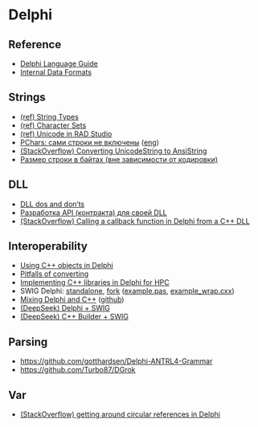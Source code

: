 # Delphi

## Reference
* [Delphi Language Guide](https://docwiki.embarcadero.com/RADStudio/Athens/en/Delphi_Language_Guide_Index)
* [Internal Data Formats](https://docwiki.embarcadero.com/RADStudio/Athens/en/Internal_Data_Formats_(Delphi))

## Strings
* [(ref) String Types](https://docwiki.embarcadero.com/RADStudio/Athens/en/String_Types_(Delphi))
* [(ref) Character Sets](https://docwiki.embarcadero.com/RADStudio/Athens/en/Character_Sets)
* [(ref) Unicode in RAD Studio](https://docwiki.embarcadero.com/RADStudio/Athens/en/Unicode_in_RAD_Studio)
* [PChars: сами строки не включены](https://www.transl-gunsmoker.ru/2009/09/pchars.html) ([eng](http://rvelthuis.de/articles/articles-pchars.html))
* [(StackOverflow) Converting UnicodeString to AnsiString](https://stackoverflow.com/questions/26892449/converting-unicodestring-to-ansistring)
* [Размер строки в байтах (вне зависимости от кодировки)](http://www.freepascal.ru/forum/viewtopic.php?f=5&t=9463)

## DLL
* [DLL dos and don’ts](http://rvelthuis.de/articles/articles-dlls.html)
* [Разработка API (контракта) для своей DLL](https://www.gunsmoker.ru/2019/06/developing-DLL-API.html)
* [(StackOverflow) Calling a callback function in Delphi from a C++ DLL](https://stackoverflow.com/questions/11128554/calling-a-callback-function-in-delphi-from-a-c-dll)

## Interoperability
* [Using C++ objects in Delphi](http://rvelthuis.de/articles/articles-cppobjs.html)
* [Pitfalls of converting](http://rvelthuis.de/articles/articles-convert.html)
* [Implementing C++ libraries in Delphi for HPC](https://www.packtpub.com/en-ru/learning/how-to-tutorials/implementing-c-libraries-in-delphi-for-hpc-tutorial?fallbackPlaceholder=en-us%2Flearning%2Fhow-to-tutorials%2Fimplementing-c-libraries-in-delphi-for-hpc-tutorial)
* SWIG Delphi: [standalone](https://github.com/FMXExpress/swig-delphi), [fork](https://github.com/FMXExpress/swig)
([example.pas](https://github.com/FMXExpress/swig-delphi/blob/master/Examples/delphi/class/example.pas),
[example_wrap.cxx](https://github.com/FMXExpress/swig-delphi/blob/master/Examples/delphi/class/example_wrap.cxx))
* [Mixing Delphi and C++](https://blogs.embarcadero.com/mixing-delphi-and-c/) ([github](https://github.com/Embarcadero/CodeRage2016/tree/master/David%20Millington%20-%20Mixing%20Delphi%20and%20C%2B%2B/CPP%20calling%20Delphi))
* [(DeepSeek) Delphi + SWIG](https://chat.deepseek.com/a/chat/s/42d54e71-09df-4df8-89b5-f5a0306bcc76)
* [(DeepSeek) C++ Builder + SWIG](https://chat.deepseek.com/a/chat/s/60456c7e-2095-4730-b31a-8ee5f89834df)

## Parsing
* <https://github.com/gotthardsen/Delphi-ANTRL4-Grammar>
* <https://github.com/Turbo87/DGrok>

## Var
* [(StackOverflow) getting around circular references in Delphi](https://stackoverflow.com/questions/2644973/getting-around-circular-references-in-delphi)
